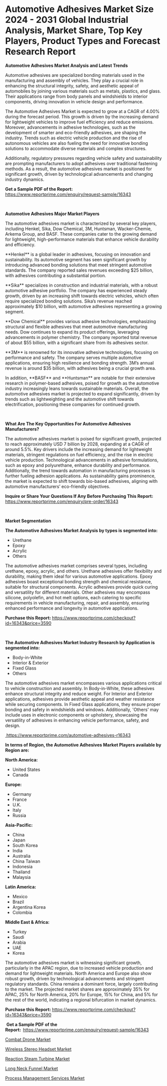 <p><h1>Automotive Adhesives Market Size 2024 - 2031 Global Industrial Analysis, Market Share, Top Key Players, Product Types and Forecast Research Report</h1></p><p><strong>Automotive Adhesives Market Analysis and Latest Trends</strong></p>
<p><p>Automotive adhesives are specialized bonding materials used in the manufacturing and assembly of vehicles. They play a crucial role in enhancing the structural integrity, safety, and aesthetic appeal of automobiles by joining various materials such as metals, plastics, and glass. Their applications range from body panels and windshields to interior components, driving innovation in vehicle design and performance.</p><p>The Automotive Adhesives Market is expected to grow at a CAGR of 4.00% during the forecast period. This growth is driven by the increasing demand for lightweight vehicles to improve fuel efficiency and reduce emissions. Moreover, advancements in adhesive technologies, such as the development of smarter and eco-friendly adhesives, are shaping the industry. Trends such as electric vehicle production and the rise of autonomous vehicles are also fueling the need for innovative bonding solutions to accommodate diverse materials and complex structures.</p><p>Additionally, regulatory pressures regarding vehicle safety and sustainability are prompting manufacturers to adopt adhesives over traditional fastening methods. As a result, the automotive adhesives market is positioned for significant growth, driven by technological advancements and changing industry dynamics.</p></p>
<p><strong>Get a Sample PDF of the Report:&nbsp;</strong> <a href="https://www.reportprime.com/enquiry/request-sample/16343?utm_campaign=1134&utm_medium=2&utm_source=Github&utm_content=ia&utm_term=23112024&utm_id=automotive-adhesives">https://www.reportprime.com/enquiry/request-sample/16343</a></p>
<p>&nbsp;</p>
<p><strong>Automotive Adhesives Major Market Players</strong></p>
<p><p>The automotive adhesives market is characterized by several key players, including Henkel, Sika, Dow Chemical, 3M, Huntsman, Wacker-Chemie, Arkema Group, and BASF. These companies cater to the growing demand for lightweight, high-performance materials that enhance vehicle durability and efficiency.</p><p>**Henkel** is a global leader in adhesives, focusing on innovation and sustainability. Its automotive segment has seen significant growth by introducing advanced bonding solutions that meet stringent automotive standards. The company reported sales revenues exceeding $25 billion, with adhesives contributing a substantial portion.</p><p>**Sika** specializes in construction and industrial materials, with a robust automotive adhesive portfolio. The company has experienced steady growth, driven by an increasing shift towards electric vehicles, which often require specialized bonding solutions. Sika’s revenue reached approximately $10 billion, with automotive adhesives representing a growing segment.</p><p>**Dow Chemical** provides various adhesive technologies, emphasizing structural and flexible adhesives that meet automotive manufacturing needs. Dow continues to expand its product offerings, leveraging advancements in polymer chemistry. The company reported total revenue of about $55 billion, with a significant share from its adhesives sector.</p><p>**3M** is renowned for its innovative adhesive technologies, focusing on performance and safety. The company serves multiple automotive applications, ensuring high resilience and bonding strength. 3M’s annual revenue is around $35 billion, with adhesives being a crucial growth area.</p><p>In addition, **BASF** and **Huntsman** are notable for their extensive research in polymer-based adhesives, poised for growth as the automotive industry increasingly leans towards sustainable materials. Overall, the automotive adhesives market is projected to expand significantly, driven by trends such as lightweighting and the automotive shift towards electrification, positioning these companies for continued growth.</p></p>
<p>&nbsp;</p>
<p><strong>What Are The Key Opportunities For Automotive Adhesives Manufacturers?</strong></p>
<p><p>The automotive adhesives market is poised for significant growth, projected to reach approximately USD 7 billion by 2028, expanding at a CAGR of around 5.5%. Key drivers include the increasing demand for lightweight materials, stringent regulations on fuel efficiency, and the rise in electric vehicle production. Technological advancements in adhesive formulations, such as epoxy and polyurethane, enhance durability and performance. Additionally, the trend towards automation in manufacturing processes is further fueling adhesion applications. As sustainability gains prominence, the market is expected to shift towards bio-based adhesives, aligning with automotive manufacturers’ eco-friendly objectives.</p></p>
<p><strong>Inquire or Share Your Questions If Any Before Purchasing This Report:</strong> <a href="https://www.reportprime.com/enquiry/pre-order/16343?utm_campaign=1134&utm_medium=2&utm_source=Github&utm_content=ia&utm_term=23112024&utm_id=automotive-adhesives">https://www.reportprime.com/enquiry/pre-order/16343</a></p>
<p>&nbsp;</p>
<p><strong>Market Segmentation</strong></p>
<p><strong>The Automotive Adhesives Market Analysis by types is segmented into:</strong></p>
<p><ul><li>Urethane</li><li>Epoxy</li><li>Acrylic</li><li>Others</li></ul></p>
<p><p>The automotive adhesives market comprises several types, including urethane, epoxy, acrylic, and others. Urethane adhesives offer flexibility and durability, making them ideal for various automotive applications. Epoxy adhesives boast exceptional bonding strength and chemical resistance, suitable for structural components. Acrylic adhesives provide quick curing and versatility for different materials. Other adhesives may encompass silicone, polyolefin, and hot melt options, each catering to specific requirements in vehicle manufacturing, repair, and assembly, ensuring enhanced performance and longevity in automotive applications.</p></p>
<p><strong>Purchase this Report:&nbsp;</strong><a href="https://www.reportprime.com/checkout?id=16343&price=3590&utm_campaign=1134&utm_medium=2&utm_source=Github&utm_content=ia&utm_term=23112024&utm_id=automotive-adhesives">https://www.reportprime.com/checkout?id=16343&price=3590</a></p>
<p>&nbsp;</p>
<p><strong>The Automotive Adhesives Market Industry Research by Application is segmented into:</strong></p>
<p><ul><li>Body-in-White</li><li>Interior & Exterior</li><li>Fixed Glass</li><li>Others</li></ul></p>
<p><p>The automotive adhesives market encompasses various applications critical to vehicle construction and assembly. In Body-in-White, these adhesives enhance structural integrity and reduce weight. For Interior and Exterior applications, adhesives provide aesthetic appeal and weather resistance while securing components. In Fixed Glass applications, they ensure proper bonding and safety in windshields and windows. Additionally, 'Others' may include uses in electronic components or upholstery, showcasing the versatility of adhesives in enhancing vehicle performance, safety, and design.</p></p>
<p><a href="https://www.reportprime.com/automotive-adhesives-r16343?utm_campaign=1134&utm_medium=2&utm_source=Github&utm_content=ia&utm_term=23112024&utm_id=automotive-adhesives">&nbsp;https://www.reportprime.com/automotive-adhesives-r16343</a></p>
<p><strong>In terms of Region, the Automotive Adhesives Market Players available by Region are:</strong></p>
<p>
    <p> <strong> North America: </strong>
        <ul>
            <li>United States</li>
            <li>Canada</li>
        </ul>
        </p> 
    <p> <strong> Europe: </strong>
        <ul>
            <li>Germany</li>
            <li>France</li>
            <li>U.K.</li>
            <li>Italy</li>
            <li>Russia</li>
        </ul>
        </p> 
    <p> <strong> Asia-Pacific: </strong>
        <ul>
            <li>China</li>
            <li>Japan</li>
            <li>South Korea</li>
            <li>India</li>
            <li>Australia</li>
            <li>China Taiwan</li>
            <li>Indonesia</li>
            <li>Thailand</li>
            <li>Malaysia</li>
        </ul>
        </p> 
    <p> <strong> Latin America: </strong>
        <ul>
            <li>Mexico</li>
            <li>Brazil</li>
            <li>Argentina Korea</li>
            <li>Colombia</li>
        </ul>
        </p> 
    <p> <strong> Middle East & Africa: </strong>
        <ul>
            <li>Turkey</li>
            <li>Saudi</li>
            <li>Arabia</li>
            <li>UAE</li>
            <li>Korea</li>
        </ul>
    </p>
    </p>
<p><p>The automotive adhesives market is witnessing significant growth, particularly in the APAC region, due to increased vehicle production and demand for lightweight materials. North America and Europe also show robust growth, driven by technological advancements and stringent regulatory standards. China remains a dominant force, largely contributing to the market. The projected market shares are approximately 35% for APAC, 25% for North America, 20% for Europe, 15% for China, and 5% for the rest of the world, indicating a regional bifurcation in market dynamics.</p></p>
<p><strong>Purchase this Report: </strong><a href="https://www.reportprime.com/checkout?id=16343&price=3590&utm_campaign=1134&utm_medium=2&utm_source=Github&utm_content=ia&utm_term=23112024&utm_id=automotive-adhesives">https://www.reportprime.com/checkout?id=16343&price=3590</a></p>
<p>&nbsp;<strong>Get a Sample PDF of the Report:&nbsp;&nbsp;</strong><a href="https://www.reportprime.com/enquiry/request-sample/16343?utm_campaign=1134&utm_medium=2&utm_source=Github&utm_content=ia&utm_term=23112024&utm_id=automotive-adhesives">https://www.reportprime.com/enquiry/request-sample/16343</a></p>
<p><strong></strong></p>
<p><p><a href="https://issuu.com/reportprime-2/docs/combat-drone-market-size-2030.pptx_3ca44ec0979b2b?utm_campaign=1134&utm_medium=2&utm_source=Github&utm_content=ia&utm_term=23112024&utm_id=automotive-adhesives">Combat Drone Market</a></p><p><a href="https://www.linkedin.com/pulse/forecasting-future-wireless-stereo-headset-market-size-projected-ip4kc?utm_campaign=1134&utm_medium=2&utm_source=Github&utm_content=ia&utm_term=23112024&utm_id=automotive-adhesives">Wireless Stereo Headset Market</a></p><p><a href="https://www.linkedin.com/pulse/reaction-steam-turbine-market-overview-forecasted-67-cagr-growth-xxjic?utm_campaign=1134&utm_medium=2&utm_source=Github&utm_content=ia&utm_term=23112024&utm_id=automotive-adhesives">Reaction Steam Turbine Market</a></p><p><a href="https://www.linkedin.com/pulse/comprehensive-assessment-long-neck-funnel-markets-13-cagrfrom-ngvcc?utm_campaign=1134&utm_medium=2&utm_source=Github&utm_content=ia&utm_term=23112024&utm_id=automotive-adhesives">Long Neck Funnel Market</a></p><p><a href="https://issuu.com/reportprime-2/docs/process-management-services-market-_cfc58b2de69c1d?utm_campaign=1134&utm_medium=2&utm_source=Github&utm_content=ia&utm_term=23112024&utm_id=automotive-adhesives">Process Management Services Market</a></p></p>